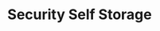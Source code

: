 ---
title: "Security Self Storage"
url: /westminster/security-self-storage/
shop: storage rental
---